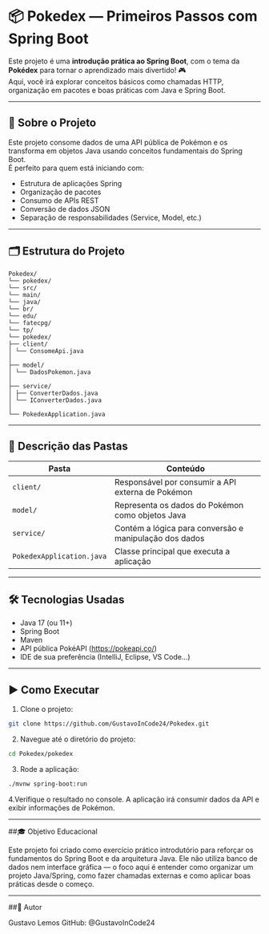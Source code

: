 # 📦 Pokedex — Primeiros Passos com Spring Boot

Este projeto é uma **introdução prática ao Spring Boot**, com o tema da **Pokédex** para tornar o aprendizado mais divertido! 🎮  
Aqui, você irá explorar conceitos básicos como chamadas HTTP, organização em pacotes e boas práticas com Java e Spring Boot.

---

## 🚀 Sobre o Projeto

Este projeto consome dados de uma API pública de Pokémon e os transforma em objetos Java usando conceitos fundamentais do Spring Boot.  
É perfeito para quem está iniciando com:

- Estrutura de aplicações Spring
- Organização de pacotes
- Consumo de APIs REST
- Conversão de dados JSON
- Separação de responsabilidades (Service, Model, etc.)

---

## 🗂️ Estrutura do Projeto

```
Pokedex/
└── pokedex/
└── src/
└── main/
└── java/
└── br/
└── edu/
└── fatecpg/
└── tp/
└── pokedex/
├── client/
│ └── ConsomeApi.java
│
├── model/
│ └── DadosPokemon.java
│
├── service/
│ ├── ConverterDados.java
│ └── IConverterDados.java
│
└── PokedexApplication.java

```

---

## 📁 Descrição das Pastas

| Pasta        | Conteúdo                                                 |
|--------------|----------------------------------------------------------|
| `client/`    | Responsável por consumir a API externa de Pokémon        |
| `model/`     | Representa os dados do Pokémon como objetos Java         |
| `service/`   | Contém a lógica para conversão e manipulação dos dados   |
| `PokedexApplication.java` | Classe principal que executa a aplicação     |

---

## 🛠️ Tecnologias Usadas

- Java 17 (ou 11+)
- Spring Boot
- Maven
- API pública PokéAPI (https://pokeapi.co/)
- IDE de sua preferência (IntelliJ, Eclipse, VS Code...)

---

## ▶️ Como Executar

1. Clone o projeto:

```bash
git clone https://github.com/GustavoInCode24/Pokedex.git
```
2. Navegue até o diretório do projeto:
```bash
cd Pokedex/pokedex
```
3. Rode a aplicação:
```bash
./mvnw spring-boot:run
```
4.Verifique o resultado no console. A aplicação irá consumir dados da API e exibir informações de Pokémon.

---
##🎓 Objetivo Educacional

Este projeto foi criado como exercício prático introdutório para reforçar os fundamentos do Spring Boot e da arquitetura Java.
Ele não utiliza banco de dados nem interface gráfica — o foco aqui é entender como organizar um projeto Java/Spring, como fazer chamadas externas e como aplicar boas práticas desde o começo.

---
##👤 Autor

Gustavo Lemos
GitHub: @GustavoInCode24

   
